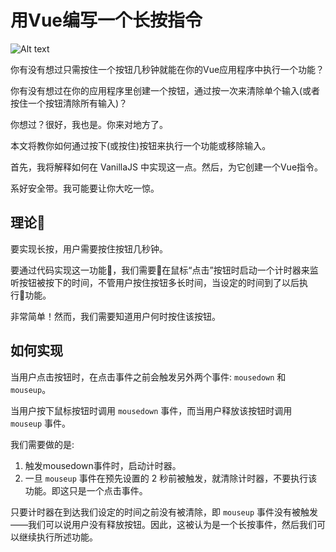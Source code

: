 # 用Vue编写一个长按指令

![Alt text](https://raw.githubusercontent.com/OFED/translation/master/building-a-long-press-directive-in-vue/img/1_0neT5mha2f00A3CXxA8r6w.png)

你有没有想过只需按住一个按钮几秒钟就能在你的Vue应用程序中执行一个功能？

你有没有想过在你的应用程序里创建一个按钮，通过按一次来清除单个输入(或者按住一个按钮清除所有输入)？

你想过？很好，我也是。你来对地方了。

本文将教你如何通过按下(或按住)按钮来执行一个功能或移除输入。

首先，我将解释如何在 VanillaJS 中实现这一点。然后，为它创建一个Vue指令。

系好安全带。我可能要让你大吃一惊。

## 理论

要实现长按，用户需要按住按钮几秒钟。

要通过代码实现这一功能，我们需要在鼠标“点击”按钮时启动一个计时器来监听按钮被按下的时间，不管用户按住按钮多长时间，当设定的时间到了以后执行功能。

非常简单！然而，我们需要知道用户何时按住该按钮。

## 如何实现

当用户点击按钮时，在点击事件之前会触发另外两个事件: `mousedown` 和 `mouseup`。

当用户按下鼠标按钮时调用 `mousedown` 事件，而当用户释放该按钮时调用 `mouseup` 事件。

我们需要做的是:

1. 触发mousedown事件时，启动计时器。
1. 一旦 `mouseup` 事件在预先设置的 2 秒前被触发，就清除计时器，不要执行该功能。即这只是一个点击事件。

只要计时器在到达我们设定的时间之前没有被清除，即 `mouseup` 事件没有被触发——我们可以说用户没有释放按钮。因此，这被认为是一个长按事件，然后我们可以继续执行所述功能。